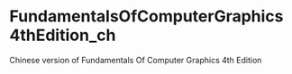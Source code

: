 # FundamentalsOfComputerGraphics4thEdition_ch
Chinese version of Fundamentals Of Computer Graphics 4th Edition
